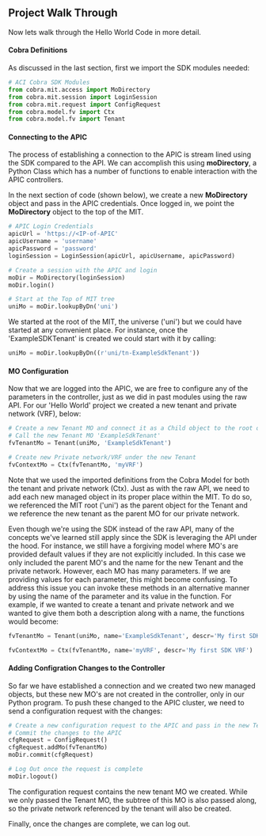 ## Project Walk Through
Now lets walk through the Hello World Code in more detail.

#### Cobra Definitions
As discussed in the last section, first we import the SDK modules needed:
```python
# ACI Cobra SDK Modules
from cobra.mit.access import MoDirectory
from cobra.mit.session import LoginSession
from cobra.mit.request import ConfigRequest
from cobra.model.fv import Ctx
from cobra.model.fv import Tenant
```

#### Connecting to the APIC
The process of establishing a connection to the APIC is stream lined using the SDK compared to the API. We can accomplish this using **moDirectory**, a Python Class which has a number of functions to enable interaction with the APIC controllers.

In the next section of code (shown below), we create a new **MoDirectory** object and pass in the APIC credentials.  Once logged in, we point the **MoDirectory** object to the top of the MIT.
```python
# APIC Login Credentials
apicUrl = 'https://<IP-of-APIC'
apicUsername = 'username'
apicPassword = 'password'
loginSession = LoginSession(apicUrl, apicUsername, apicPassword)

# Create a session with the APIC and login
moDir = MoDirectory(loginSession)
moDir.login()

# Start at the Top of MIT tree
uniMo = moDir.lookupByDn('uni')
```
We started at the root of the MIT, the universe ('uni') but we could have started at any convenient place.  For instance, once the 'ExampleSDKTenant' is created we could start with it by calling:
```python
uniMo = moDir.lookupByDn((r'uni/tn-ExampleSdkTenant'))
```

#### MO Configuration
Now that we are logged into the APIC, we are free to configure any of the parameters in the controller, just as we did in past modules using the raw API. For our 'Hello World' project we created a new tenant and private network (VRF), below:

```python
# Create a new Tenant MO and connect it as a Child object to the root of the MIM
# Call the new Tenant MO 'ExampleSdkTenant'
fvTenantMo = Tenant(uniMo, 'ExampleSdkTenant')

# Create new Private network/VRF under the new Tenant
fvContextMo = Ctx(fvTenantMo, 'myVRF')
```

Note that we used the imported definitions from the Cobra Model for both the tenant and private network (Ctx).  Just as with the raw API, we need to add each new managed object in its proper place within the MIT.  To do so, we referenced the MIT root ('uni') as the parent object for the Tenant and we reference the new tenant as the parent MO for our private network.

Even though we're using the SDK instead of the raw API, many of the concepts we've learned still apply since the SDK is leveraging the API under the hood. For instance, we still have a forgiving model where MO's are provided default values if they are not explicitly included.  In this case we only included the parent MO's and the name for the new Tenant and the private network.  However, each MO has many parameters. If we are providing values for each parameter, this might become confusing.  To address this issue you can invoke these methods in an alternative manner by using the name of the parameter and its value in the function. For example, if we wanted to create a tenant and private network and we wanted to give them both a description along with a name, the functions would become:
```python
fvTenantMo = Tenant(uniMo, name='ExampleSdkTenant', descr='My first SDK Tenant')

fvContextMo = Ctx(fvTenantMo, name='myVRF', descr='My first SDK VRF')
```

#### Adding Configration Changes to the Controller
So far we have established a connection and we created two new managed objects, but these new MO's are not created in the controller, only in our Python program.  To push these changed to the APIC cluster, we need to send a configuration request with the changes:

```python
# Create a new configuration request to the APIC and pass in the new Tenant MO (including its children MOs)
# Commit the changes to the APIC
cfgRequest = ConfigRequest()
cfgRequest.addMo(fvTenantMo)
moDir.commit(cfgRequest)

# Log Out once the request is complete
moDir.logout()
```

The configuration request contains the new tenant MO we created.  While we only passed the Tenant MO, the subtree of this MO is also passed along, so the private network referenced by the tenant will also be created.  

Finally, once the changes are complete, we can log out.
